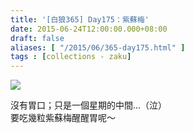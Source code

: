 ```yaml
---
title: '[白狼365] Day175：紫蘇梅'
date: 2015-06-24T12:00:00.000+08:00
draft: false
aliases: [ "/2015/06/365-day175.html" ]
tags : [collections - zaku]
---
```


![](/images/zaku175.jpg)

沒有胃口；只是一個星期的中間...（泣）  
要吃幾粒紫蘇梅醒醒胃呢～
